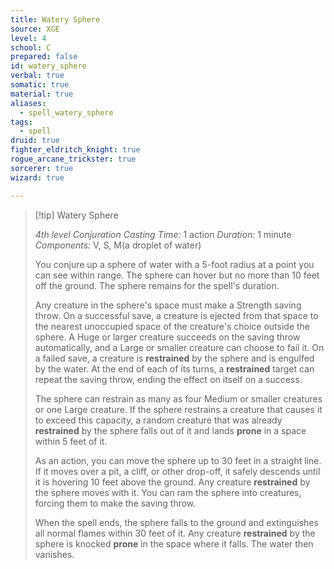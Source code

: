 ```yaml
---
title: Watery Sphere
source: XGE
level: 4
school: C
prepared: false
id: watery_sphere
verbal: true
somatic: true
material: true
aliases:
  - spell_watery_sphere
tags:
  - spell
druid: true
fighter_eldritch_knight: true
rogue_arcane_trickster: true
sorcerer: true
wizard: true

---
```

>[!tip] Watery Sphere
>
> *4th level Conjuration*
> *Casting Time:* 1 action
> *Duration:* 1 minute
> *Components:* V, S, M(a droplet of water)
>
>You conjure up a sphere of water with a 5-foot radius at a point you can see within range. The sphere can hover but no more than 10 feet off the ground. The sphere remains for the spell's duration.
>
>Any creature in the sphere's space must make a Strength saving throw. On a successful save, a creature is ejected from that space to the nearest unoccupied space of the creature's choice outside the sphere. A Huge or larger creature succeeds on the saving throw automatically, and a Large or smaller creature can choose to fail it. On a failed save, a creature is **restrained** by the sphere and is engulfed by the water. At the end of each of its turns, a **restrained** target can repeat the saving throw, ending the effect on itself on a success.
>
>The sphere can restrain as many as four Medium or smaller creatures or one Large creature. If the sphere restrains a creature that causes it to exceed this capacity, a random creature that was already **restrained** by the sphere falls out of it and lands **prone** in a space within 5 feet of it.
>
>As an action, you can move the sphere up to 30 feet in a straight line. If it moves over a pit, a cliff, or other drop-off, it safely descends until it is hovering 10 feet above the ground. Any creature **restrained** by the sphere moves with it. You can ram the sphere into creatures, forcing them to make the saving throw.
>
>When the spell ends, the sphere falls to the ground and extinguishes all normal flames within 30 feet of it. Any creature **restrained** by the sphere is knocked **prone** in the space where it falls. The water then vanishes.
>

